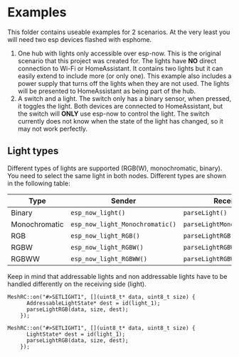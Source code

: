 # Examples
This folder contains useable examples for 2 scenarios. At the very least you will need two esp devices flashed with esphome.
1. One hub with lights only accessible over esp-now. This is the original scenario that this project was created for. The lights have **NO** direct connection to Wi-Fi or HomeAssistant. It contains two lights but it can easily extend to include more (or only one). This example also includes a power supply that turns off the lights when they are not used. The lights will be presented to HomeAssistant as being part of the hub. 
2. A switch and a light. The switch only has a binary sensor, when pressed, it toggles the light. Both devices are connected to HomeAssistant, but the switch will **ONLY** use esp-now to control the light. The switch currently does not know when the state of the light has changed, so it may not work perfectly.

## Light types
Different types of lights are supported (RGB(W), monochromatic, binary). You need to select the same light in both nodes. Different types are shown in the following table:

| Type          | Sender                          | Receiver                    |
|---------------|---------------------------------|-----------------------------|
| Binary        | `esp_now_light()`               | `parseLight()`              |
| Monochromatic | `esp_now_light_Monochromatic()` | `parseLightMonochromatic()` |
| RGB           | `esp_now_light_RGB()`           | `parseLightRGB()`           |
| RGBW          | `esp_now_light_RGBW()`          | `parseLightRGBW_separate()` |
| RGBWW         | `esp_now_light_RGBWW()`         | `parseLightRGBWW()`         |

Keep in mind that addressable lights and non addressable lights have to be handled differently on the receiving side (light). 
```
MeshRC::on("#>SETLIGHT1", [](uint8_t* data, uint8_t size) {
      AddressableLightState* dest = id(light_1);
      parseLightRGB(data, size, dest);
    });
```
```
MeshRC::on("#>SETLIGHT1", [](uint8_t* data, uint8_t size) {
      LightState* dest = id(light_1);
      parseLightRGB(data, size, dest);
    });
```
